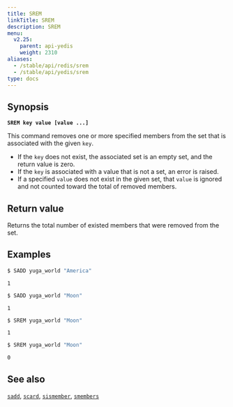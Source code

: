 ```yaml
---
title: SREM
linkTitle: SREM
description: SREM
menu:
  v2.25:
    parent: api-yedis
    weight: 2310
aliases:
  - /stable/api/redis/srem
  - /stable/api/yedis/srem
type: docs
---
```


## Synopsis

**`SREM key value [value ...]`**

This command removes one or more specified members from the set that is associated with the given `key`.

- If the `key` does not exist, the associated set is an empty set, and the return value is zero.
- If the `key` is associated with a value that is not a set, an error is raised.
- If a specified `value` does not exist in the given set, that `value` is ignored and not counted toward the total of removed members.

## Return value

Returns the total number of existed members that were removed from the set.

## Examples

```sh
$ SADD yuga_world "America"
```

```
1
```

```sh
$ SADD yuga_world "Moon"
```

```
1
```

```sh
$ SREM yuga_world "Moon"
```

```
1
```

```sh
$ SREM yuga_world "Moon"
```

```
0
```

## See also

[`sadd`](../sadd/), [`scard`](../scard/), [`sismember`](../sismember/), [`smembers`](../smembers/)
